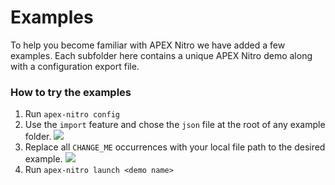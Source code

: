 # Examples
To help you become familiar with APEX Nitro we have added a few examples. Each subfolder here contains a unique APEX Nitro demo along with a configuration export file.

### How to try the examples
1. Run `apex-nitro config`
2. Use the `import` feature and chose the `json` file at the root of any example folder.
   ![](img/config-import.png)
3. Replace all `CHANGE_ME` occurrences with your local file path to the desired example.
   ![](img/examples-changeme.png)
4. Run `apex-nitro launch <demo name>`
